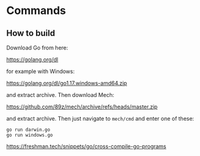 # Commands

## How to build

Download Go from here:

https://golang.org/dl

for example with Windows:

https://golang.org/dl/go1.17.windows-amd64.zip

and extract archive. Then download Mech:

https://github.com/89z/mech/archive/refs/heads/master.zip

and extract archive. Then just navigate to `mech/cmd` and enter one of these:

~~~
go run darwin.go
go run windows.go
~~~

https://freshman.tech/snippets/go/cross-compile-go-programs
